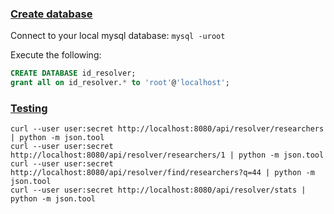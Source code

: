 ### [Create database](#create-database)

Connect to your local mysql database: `mysql -uroot`

Execute the following:

```sql
CREATE DATABASE id_resolver;
grant all on id_resolver.* to 'root'@'localhost';
```

### [Testing](#testing)

```
curl --user user:secret http://localhost:8080/api/resolver/researchers | python -m json.tool
curl --user user:secret http://localhost:8080/api/resolver/researchers/1 | python -m json.tool
curl --user user:secret http://localhost:8080/api/resolver/find/researchers?q=44 | python -m json.tool
curl --user user:secret http://localhost:8080/api/resolver/stats | python -m json.tool
```
